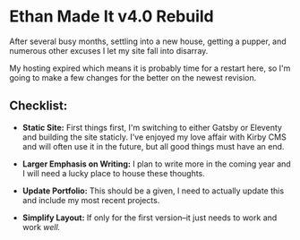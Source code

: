 # Ethan Made It v4.0 Rebuild
After several busy months, settling into a new house, getting a pupper, and numerous other excuses I let my site fall into disarray.

My hosting expired which means it is probably time for a restart here, so I'm going to make a few changes for the better on the newest revision.

## Checklist:
- **Static Site:** First things first, I'm switching to either Gatsby or Eleventy and building the site staticly. I've enjoyed my love affair with Kirby CMS and will often use it in the future, but all good things must have an end.

- **Larger Emphasis on Writing:** I plan to write more in the coming year and I will need a lucky place to house these thoughts.

- **Update Portfolio:** This should be a given, I need to actually update this and include my most recent projects.

- **Simplify Layout:** If only for the first version–it just needs to work and work _well._ 